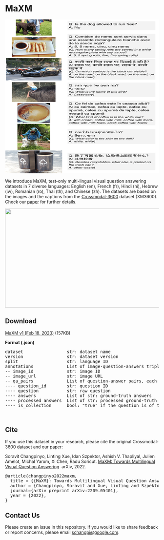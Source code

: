 # MaXM

<p align="center">
  <img width="680.25" height="504" src="/images/maxm_examples.png">
</p>

We introduce MaXM, test-only multi-lingual visual question answering datasets in 7 diverse languages: English (en), French (fr), Hindi (hi), Hebrew (iw), Romanian (ro), Thai (th), and Chinese (zh).
The datasets are based on the images and the captions from the [Crossmodal-3600](https://google.github.io/crossmodal-3600/) dataset (XM3600).
Check our [paper](https://arxiv.org/abs/2209.05401) for further details.

<p align="center">
  <img width="576" height="324" src="/images/maxm_approach.gif">
</p>

## Download

[MaXM v1 (Feb 18, 2023)](https://storage.googleapis.com/maxm/maxm_v1_release.zip) (157KB)


**Format (.json)**
<div class="highlight highlight-source-shell"><pre>
dataset                 str: dataset name
version                 str: dataset version
split                   str: language ID
annotations             List of image-question-answers triplets, each of which is
-- image_id             str: image ID
-- image_url            str: image URL
-- qa_pairs             List of question-answer pairs, each of which is
---- question_id        str: question ID
---- question           str: raw question
---- answers            List of str: ground-truth answers
---- processed_answers  List of str: processed ground-truth answers. 16 tokenized answers.
---- is_collection      bool: "true" if the question is of the "Collection" type; "false" otherwise..

</pre></div>

## Cite

If you use this dataset in your research, please cite the original Crossmodal-3600 dataset and our paper:

Soravit Changpinyo, Linting Xue, Idan Szpektor, Ashish V. Thapliyal, Julien Amelot, Michal Yarom, Xi Chen, Radu Soricut.
[MaXM: Towards Multilingual Visual Question Answering](https://arxiv.org/abs/2209.05401).
arXiv, 2022.

<div class="highlight highlight-source-shell"><pre>
@article{changpinyo2022maxm,
  title = {{MaXM}: Towards Multilingual Visual Question Answering},
  author = {Changpinyo, Soravit and Xue, Linting and Szpektor, Idan and Thapliyal, Ashish V. and Amelot, Julien and Yarom, Michal and Chen, Xi and Soricut, Radu},
  journal={arXiv preprint arXiv:2209.05401},
  year = {2022},
}
</pre></div>

## Contact Us

Please create an issue in this repository. If you would like to share feedback or report concerns, please email schangpi@google.com.

